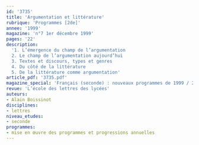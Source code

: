 ```yaml
---
id: '3735'
title: 'Argumentation et littérature'
rubrique: 'Programmes [2de]'
annee: '1999'
magazine: 'n°7 1er décembre 1999'
pages: '22'
description: 
  '1. L’émergence du champ de l’argumentation
  2. Le champ de l’argumentation aujourd’hui
  3. Textes et discours, types et genres
  4. Du côté de la littérature
  5. De la littérature comme argumentation'
article_pdf: '3735.pdf'
magazine_special: 'Français (seconde) : nouveaux programmes de 1999 / 2000'
revue: 'L’école des lettres des lycées'
auteurs:
- Alain Boissinot
disciplines:
- lettres
niveau_etudes:
- seconde
programmes:
- mise en œuvre des programmes et progressions annuelles
---
```

